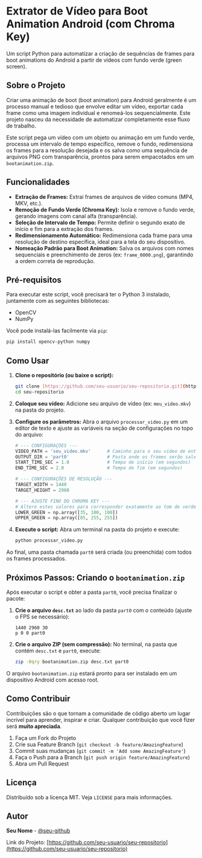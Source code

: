 # Extrator de Vídeo para Boot Animation Android (com Chroma Key)

Um script Python para automatizar a criação de sequências de frames para boot animations do Android a partir de vídeos com fundo verde (green screen).

## Sobre o Projeto

Criar uma animação de boot (boot animation) para Android geralmente é um processo manual e tedioso que envolve editar um vídeo, exportar cada frame como uma imagem individual e renomeá-los sequencialmente. Este projeto nasceu da necessidade de automatizar completamente esse fluxo de trabalho.

Este script pega um vídeo com um objeto ou animação em um fundo verde, processa um intervalo de tempo específico, remove o fundo, redimensiona os frames para a resolução desejada e os salva como uma sequência de arquivos PNG com transparência, prontos para serem empacotados em um `bootanimation.zip`.

## Funcionalidades

- **Extração de Frames:** Extrai frames de arquivos de vídeo comuns (MP4, MKV, etc.).
- **Remoção de Fundo Verde (Chroma Key):** Isola e remove o fundo verde, gerando imagens com canal alfa (transparência).
- **Seleção de Intervalo de Tempo:** Permite definir o segundo exato de início e fim para a extração dos frames.
- **Redimensionamento Automático:** Redimensiona cada frame para uma resolução de destino específica, ideal para a tela do seu dispositivo.
- **Nomeação Padrão para Boot Animation:** Salva os arquivos com nomes sequenciais e preenchimento de zeros (ex: `frame_0000.png`), garantindo a ordem correta de reprodução.

## Pré-requisitos

Para executar este script, você precisará ter o Python 3 instalado, juntamente com as seguintes bibliotecas:

- OpenCV
- NumPy

Você pode instalá-las facilmente via `pip`:
```bash
pip install opencv-python numpy
```

## Como Usar

1. **Clone o repositório (ou baixe o script):**
   ```bash
   git clone [https://github.com/seu-usuario/seu-repositorio.git](https://github.com/seu-usuario/seu-repositorio.git)
   cd seu-repositorio
   ```

2. **Coloque seu vídeo:**
   Adicione seu arquivo de vídeo (ex: `meu_video.mkv`) na pasta do projeto.

3. **Configure os parâmetros:**
   Abra o arquivo `processar_video.py` em um editor de texto e ajuste as variáveis na seção de configurações no topo do arquivo:

   ```python
   # --- CONFIGURAÇÕES ---
   VIDEO_PATH = 'seu_video.mkv'      # Caminho para o seu vídeo de entrada
   OUTPUT_DIR = 'part0'              # Pasta onde os frames serão salvos (padrão para boot animations)
   START_TIME_SEC = 1.0              # Tempo de início (em segundos)
   END_TIME_SEC = 2.0                # Tempo de fim (em segundos)

   # --- CONFIGURAÇÕES DE RESOLUÇÃO ---
   TARGET_WIDTH = 1440
   TARGET_HEIGHT = 2960

   # --- AJUSTE FINO DO CHROMA KEY ---
   # Altere estes valores para corresponder exatamente ao tom de verde do seu vídeo
   LOWER_GREEN = np.array([35, 100, 100])
   UPPER_GREEN = np.array([85, 255, 255])
   ```

4. **Execute o script:**
   Abra um terminal na pasta do projeto e execute:
   ```bash
   python processar_video.py
   ```

Ao final, uma pasta chamada `part0` será criada (ou preenchida) com todos os frames processados.

## Próximos Passos: Criando o `bootanimation.zip`

Após executar o script e obter a pasta `part0`, você precisa finalizar o pacote:

1. **Crie o arquivo `desc.txt`** ao lado da pasta `part0` com o conteúdo (ajuste o FPS se necessário):
   ```
   1440 2960 30
   p 0 0 part0
   ```

2. **Crie o arquivo ZIP (sem compressão):**
   No terminal, na pasta que contém `desc.txt` e `part0`, execute:
   ```bash
   zip -0qry bootanimation.zip desc.txt part0
   ```
O arquivo `bootanimation.zip` estará pronto para ser instalado em um dispositivo Android com acesso root.

## Como Contribuir

Contribuições são o que tornam a comunidade de código aberto um lugar incrível para aprender, inspirar e criar. Qualquer contribuição que você fizer será **muito apreciada**.

1. Faça um Fork do Projeto
2. Crie sua Feature Branch (`git checkout -b feature/AmazingFeature`)
3. Commit suas mudanças (`git commit -m 'Add some AmazingFeature'`)
4. Faça o Push para a Branch (`git push origin feature/AmazingFeature`)
5. Abra um Pull Request

## Licença

Distribuído sob a licença MIT. Veja `LICENSE` para mais informações.

## Autor

**Seu Nome** - [@seu-github](https://github.com/seu-github)

Link do Projeto: [https://github.com/seu-usuario/seu-repositorio](https://github.com/seu-usuario/seu-repositorio)
